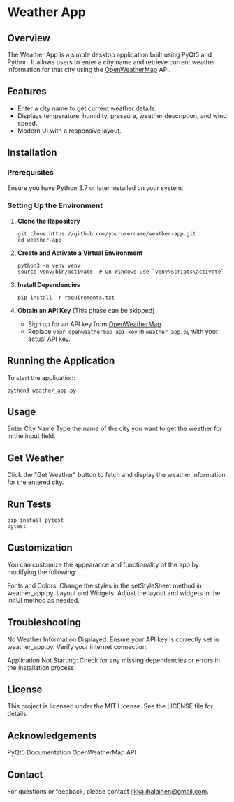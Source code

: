 # Weather App

## Overview

The Weather App is a simple desktop application built using PyQt5 and Python. It allows users to enter a city name and retrieve current weather information for that city using the [OpenWeatherMap](https://home.openweathermap.org/) API.

## Features

- Enter a city name to get current weather details.
- Displays temperature, humidity, pressure, weather description, and wind speed.
- Modern UI with a responsive layout.

## Installation

### Prerequisites

Ensure you have Python 3.7 or later installed on your system.

### Setting Up the Environment

1. **Clone the Repository**

    ```
    git clone https://github.com/yourusername/weather-app.git
    cd weather-app
    ```

2. **Create and Activate a Virtual Environment**

    ```
    python3 -m venv venv
    source venv/bin/activate  # On Windows use `venv\Scripts\activate`
    ```

3. **Install Dependencies**

    ```
    pip install -r requirements.txt
    ```

4. **Obtain an API Key** (This phase can be skipped)

   - Sign up for an API key from [OpenWeatherMap](https://home.openweathermap.org/users/sign_up).
   - Replace `your_openweathermap_api_key` in `weather_app.py` with your actual API key.

## Running the Application

To start the application:

  ```
  python3 weather_app.py
  ```


## Usage

Enter City Name
Type the name of the city you want to get the weather for in the input field.

 ## Get Weather

Click the "Get Weather" button to fetch and display the weather information for the entered city.

## Run Tests

  ```
  pip install pytest
  pytest
  ```

## Customization

You can customize the appearance and functionality of the app by modifying the following:

Fonts and Colors: Change the styles in the setStyleSheet method in weather_app.py.
Layout and Widgets: Adjust the layout and widgets in the initUI method as needed.

## Troubleshooting

No Weather Information Displayed:
Ensure your API key is correctly set in weather_app.py.
Verify your internet connection.

Application Not Starting:
Check for any missing dependencies or errors in the installation process.

## License

This project is licensed under the MIT License. See the LICENSE file for details.

## Acknowledgements

PyQt5 Documentation
OpenWeatherMap API

## Contact

For questions or feedback, please contact ilkka.ihalainen@gmail.com.

